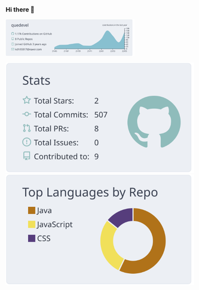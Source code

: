 ###  Hi there 👋
<img width="68.4%" src="https://raw.githubusercontent.com/quedevel/quedevel/master/profile-summary-card-output/nord_bright/0-profile-details.svg">

![](https://raw.githubusercontent.com/quedevel/quedevel/master/profile-summary-card-output/nord_bright/3-stats.svg)
![](https://raw.githubusercontent.com/quedevel/quedevel/master/profile-summary-card-output/nord_bright/1-repos-per-language.svg)
